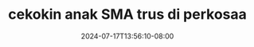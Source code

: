 --- 
title: "cekokin anak SMA trus di perkosaa"
description: "streaming  video bokep cekokin anak SMA trus di perkosaa      "
date: 2024-07-17T13:56:10-08:00
file_code: "thliodafi4i9"
draft: false
cover: "abn8bxykrm73e8od.jpg"
tags: ["cekokin", "anak", "SMA", "trus", "perkosaa", "bokep-indo", "bokep-viral", "bokep-ig"]
length: 112
fld_id: "1413957"
foldername: "anak sma"
categories: ["anak sma"]
views: 67
---